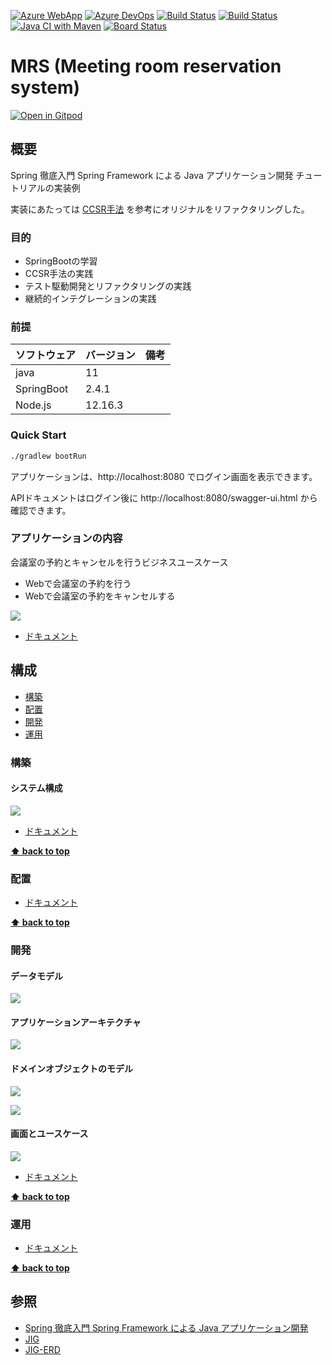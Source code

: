 [![Azure WebApp](https://img.shields.io/badge/Azure_WebApp-app--mrs-blue)](http://app-mrs.azurewebsites.net/)
[![Azure DevOps](https://img.shields.io/badge/AzureDevOps-Mrs-blue)](https://dev.azure.com/k2works/Mrs)
[![Build Status](https://dev.azure.com/k2works/Mrs/_apis/build/status/CI-Mrs?branchName=master)](https://dev.azure.com/k2works/Mrs/_build/latest?definitionId=9&branchName=master)
[![Build Status](https://dev.azure.com/k2works/Mrs/_apis/build/status/CI-Mrs?branchName=develop)](https://dev.azure.com/k2works/Mrs/_build/latest?definitionId=9&branchName=develop)
[![Java CI with Maven](https://github.com/k2works/mrs/workflows/Java%20CI%20with%20Maven/badge.svg)](https://github.com/k2works/mrs)
[![Board Status](https://dev.azure.com/k2works/e0cfa8c1-ce91-4a4d-b558-e400d21a87db/b177bb37-c9f8-4987-a7e1-48fec6080f57/_apis/work/boardbadge/f6454edf-e0d2-400b-86a9-af0f740f9d3a)](https://dev.azure.com/k2works/e0cfa8c1-ce91-4a4d-b558-e400d21a87db/_boards/board/t/b177bb37-c9f8-4987-a7e1-48fec6080f57/Microsoft.RequirementCategory/)

# MRS (Meeting room reservation system)

[![Open in Gitpod](https://gitpod.io/button/open-in-gitpod.svg)](https://gitpod.io/#https://github.com/k2works/mrs)

## 概要

Spring 徹底入門 Spring Framework による Java アプリケーション開発 チュートリアルの実装例

実装にあたっては [CCSR手法](https://masuda220.hatenablog.com/entry/2020/05/27/103750) を参考にオリジナルをリファクタリングした。

### 目的

- SpringBootの学習
- CCSR手法の実践
- テスト駆動開発とリファクタリングの実践
- 継続的インテグレーションの実践

### 前提

| ソフトウェア | バージョン | 備考 |
| :----------- | :--------- | :--- |
| java         | 11         |      |
| SpringBoot   | 2.4.1      |      |
| Node.js      | 12.16.3    |      |

### Quick Start

```bash
./gradlew bootRun
```

アプリケーションは、http://localhost:8080 でログイン画面を表示できます。

APIドキュメントはログイン後に http://localhost:8080/swagger-ui.html から確認できます。

### アプリケーションの内容

会議室の予約とキャンセルを行うビジネスユースケース

- Webで会議室の予約を行う
- Webで会議室の予約をキャンセルする

![](./docs/img/diagrams/BusinessUseCase.png)

- [ドキュメント](./docs/Requirement.md)

## 構成

- [構築](#構築)
- [配置](#配置)
- [開発](#開発)
- [運用](#運用)

### 構築

#### システム構成

![](./docs/img/diagrams/SystemArchitecture.png)

- [ドキュメント](./docs/Build.md)

**[⬆ back to top](#構成)**

### 配置

- [ドキュメント](./docs/Ship.md)

**[⬆ back to top](#構成)**

### 開発

#### データモデル

![](./docs/img/erd/jig-erd-detail.png)

#### アプリケーションアーキテクチャ

![](./docs/img/jig/architecture.svg)

#### ドメインオブジェクトのモデル

![](./docs/img/jig/package-relation-depth5.svg)

![](./docs/img/jig/business-rule-relation.svg)

#### 画面とユースケース

![](./docs/img/jig/service-method-call-hierarchy.svg)

- [ドキュメント](./docs/Development.md)

**[⬆ back to top](#構成)**

### 運用

- [ドキュメント](./docs/Run.md)

**[⬆ back to top](#構成)**

## 参照

- [Spring 徹底入門 Spring Framework による Java アプリケーション開発](https://www.amazon.co.jp/dp/B01IEWNLBU/ref=dp-kindle-redirect?_encoding=UTF8&btkr=1)
- [JIG](https://github.com/dddjava/jig)
- [JIG-ERD](https://github.com/irof/jig-erd)
